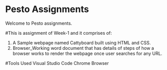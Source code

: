 # Pesto Assignments

Welcome to Pesto assignments.

#This is assignment of Week-1 and it comprises of:
1. A Sample webpage named Cattyboard built using HTML and CSS.
2. Browser_Working word document that has details of steps of how a browser works to render the webpage
 once user searches for any URL.

#Tools Used 
Visual Studio Code
Chrome Browser
